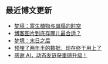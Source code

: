 ## 最近博文更新
<!-- BLOG-POST-LIST:START -->
- [梦境：寄生植物与崩塌的时空](https://xaoxuu.com/blog/20250616/)
- [博客图片到底存哪儿最合适？](https://xaoxuu.com/blog/20250611/)
- [梦境：末日之后](https://xaoxuu.com/blog/20250605/)
- [预埋了两年半的数据，现在终于用上了](https://xaoxuu.com/blog/20250604/)
- [感谢 AI，动态友链获重磅升级！](https://xaoxuu.com/blog/20250602/)
<!-- BLOG-POST-LIST:END -->
